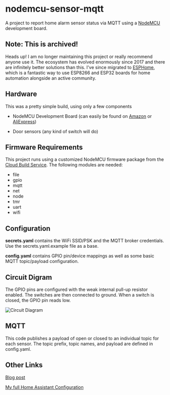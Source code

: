 # nodemcu-sensor-mqtt
A project to report home alarm sensor status via MQTT using a [NodeMCU](https://github.com/nodemcu/nodemcu-firmware) development board.

## Note: This is archived!
Heads up! I am no longer maintaining this project or really recommend anyone use it. The ecosystem has evolved enormously since 2017 and there are infinitely better solutions than this. I've since migrated to [ESPHome](https://esphome.io/), which is a fantastic way to use ESP8266 and ESP32 boards for home automation alongside an active community.

## Hardware
This was a pretty simple build, using only a few components

* NodeMCU Development Board (can easily be found on [Amazon](https://www.amazon.com/HiLetgo-Version-NodeMCU-Internet-Development/dp/B010O1G1ES/) or [AliExpress](https://www.aliexpress.com/item/1PCS-Wireless-module-CH340-NodeMcu-V3-Lua-WIFI-Internet-of-Things-development-board-based-ESP8266/32665100123.html))

* Door sensors (any kind of switch will do)

## Firmware Requirements
This project runs using a customized NodeMCU firmware package from the [Cloud Build Service](http://nodemcu-build.com/). The following modules are needed:
* file
* gpio
* mqtt
* net
* node
* tmr
* uart
* wifi

## Configuration
**secrets.yaml** contains the WiFi SSID/PSK and the MQTT broker credentials. Use the secrets.yaml.example file as a base.

**config.yaml** contains GPIO pin/device mappings as well as some basic MQTT topic/payload configuration.

## Circuit Digram
The GPIO pins are configured with the weak internal pull-up resistor enabled. The switches are then connected to ground. When a switch is closed, the GPIO pin reads low.

![Circuit Diagram](https://raw.githubusercontent.com/patrickeasters/nodemcu-sensor-mqtt/master/extra/nodemcu-sensor_schem.png)

## MQTT
This code publishes a payload of open or closed to an individual topic for each sensor. The topic prefix, topic names, and payload are defined in config.yaml.

## Other Links
[Blog post](https://patrickeasters.com/integrating-existing-home-security-sensors-with-mqtt/)

[My full Home Assistant Configuration](https://github.com/patrickeasters/smart-house)
